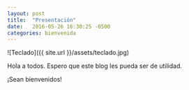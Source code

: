 ```yaml
---
layout: post
title:  "Presentación"
date:   2016-05-26 16:30:25 -0500
categories: bienvenida 
---
```

![Teclado]({{ site.url }}/assets/teclado.jpg)

Hola a todos. Espero que este blog les pueda ser de utilidad.

¡Sean bienvenidos!

